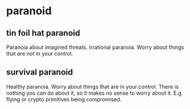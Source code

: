 # paranoid

## tin foil hat paranoid
Paranoia about imagined threats. Irrational paranoia. Worry about things that
are not in your control.

## survival paranoid
Healthy paranoia. Worry about things that are in your control. There is nothing
you can do about it, so it makes no sense to worry about it. E.g. flying or
crypto primitives being compromised.
